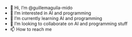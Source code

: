 - 👋 Hi, I’m @guillemaguila-mido
- 👀 I’m interested in AI and programming
- 🌱 I’m currently learning AI and programming
- 💞️ I’m looking to collaborate on AI and programming stuff
- 📫 How to reach me 

<!---
guillemaguila-mido/guillemaguila-mido is a ✨ special ✨ repository because its `README.md` (this file) appears on your GitHub profile.
You can click the Preview link to take a look at your changes.
--->
